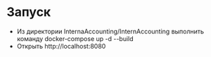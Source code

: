 # Запуск
- Из директории InternaAccounting/InternAccounting выполнить команду docker-compose up -d --build
- Открыть http://localhost:8080
